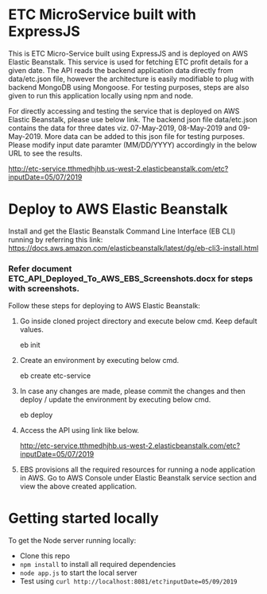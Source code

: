 # ETC MicroService built with ExpressJS

This is ETC Micro-Service built using ExpressJS and is deployed on AWS Elastic Beanstalk. This service is used for fetching ETC profit details for a given date. The API reads the backend application data directly from data/etc.json file, however the architecture is easily modifiable to plug with backend MongoDB using Mongoose. For testing purposes, steps are also given to run this application locally using npm and node.

For directly accessing and testing the service that is deployed on AWS Elastic Beanstalk, please use below link. The backend json file data/etc.json contains the data for three dates viz. 07-May-2019, 08-May-2019 and 09-May-2019. More data can be added to this json file for testing purposes. Please modify input date paramter (MM/DD/YYYY) accordingly in the below URL to see the results.

http://etc-service.tthmedhjhb.us-west-2.elasticbeanstalk.com/etc?inputDate=05/07/2019

# Deploy to AWS Elastic Beanstalk

Install and get the Elastic Beanstalk Command Line Interface (EB CLI) running by referring this link: https://docs.aws.amazon.com/elasticbeanstalk/latest/dg/eb-cli3-install.html
 
### Refer document ETC_API_Deployed_To_AWS_EBS_Screenshots.docx for steps with screenshots.

Follow these steps for deploying to AWS  Elastic Beanstalk:

1. Go inside cloned project directory and execute below cmd. Keep default values.
	
	eb init

2. Create an environment by executing below cmd. 
	
	eb create etc-service
	
3. In case any changes are made, please commit the changes and then deploy / update the environment by executing below cmd. 
	
	eb deploy
 
4. Access the API using link like below.
	
	http://etc-service.tthmedhjhb.us-west-2.elasticbeanstalk.com/etc?inputDate=05/07/2019
	
5. EBS provisions all the required resources for running a node application in AWS. Go to AWS Console under Elastic Beanstalk service section and view the above created application.

# Getting started locally

To get the Node server running locally:

- Clone this repo
- `npm install` to install all required dependencies
- `node app.js` to start the local server
- Test using `curl http://localhost:8081/etc?inputDate=05/09/2019`
